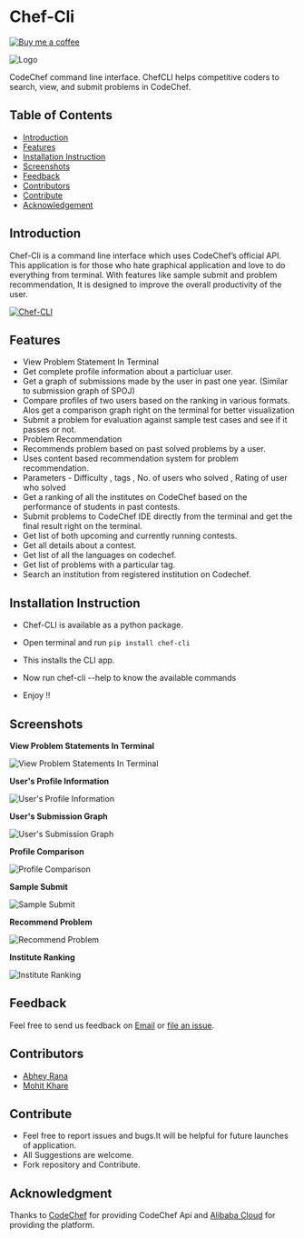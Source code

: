 # Chef-Cli
[![Buy me a coffee](https://www.buymeacoffee.com/assets/img/custom_images/orange_img.png)](https://www.buymeacoffee.com/UselessCoder)

![Logo](https://raw.githubusercontent.com/mkfeuhrer/chef-cli/master/screenshots/logo.png?token=AQ8RNdhzo_0zyGAhqY5omLscf31UXd1mks5bug5ywA%3D%3D)

CodeChef command line interface. ChefCLI helps competitive coders to search, view, and submit problems in CodeChef.

## Table of Contents

- [Introduction](#introduction)
- [Features](#features)
- [Installation Instruction](##installation)
- [Screenshots](#screenshots)
- [Feedback](#feedback)
- [Contributors](#contributors)
- [Contribute](#contribute)
- [Acknowledgement](#acknowledgment)

## Introduction

Chef-Cli is a command line interface which uses CodeChef’s official API. This application is for those who hate graphical application and love to do everything from terminal.  With features like sample submit and problem recommendation, It is designed to improve the overall productivity of the user.

[![Chef-CLI](http://img.youtube.com/vi/xONwEaXsgfw/0.jpg)](http://www.youtube.com/watch?v=xONwEaXsgfw)

## Features

- View Problem Statement In Terminal
- Get complete profile information about a particluar user.
- Get a graph of submissions made by the user in past one year. (Similar to submission graph of SPOJ)
- Compare profiles of two users based on the ranking in various formats. Alos get a comparison graph right on the terminal for better visualization
- Submit a problem for evaluation against sample test cases and see if it passes or not.
- Problem Recommendation
 - Recommends problem based on past solved problems by a user.
 - Uses content based recommendation system for problem recommendation.
 - Parameters - Difficulty , tags , No. of users who solved , Rating of user who solved
- Get a ranking of all the institutes on CodeChef based on the performance of students in past contests.
- Submit problems to CodeChef IDE directly from the terminal and get the final result right on the terminal.
- Get list of both upcoming and currently running contests.
- Get all details about a contest.
- Get list of all the languages on codechef.
- Get list of problems with a particular tag.
- Search an institution from registered institution on Codechef.

## Installation Instruction

- Chef-CLI is available as a python package.

- Open terminal and run ```pip install chef-cli```

- This installs the CLI app.

- Now run chef-cli --help to know the available commands

- Enjoy !!

## Screenshots

**View Problem Statements In Terminal**

![View Problem Statements In Terminal](https://raw.githubusercontent.com/mkfeuhrer/chef-cli/master/screenshots/ProblemStatement.png?token=AQ8RNaL6IFiCFDQ-ecUZ_0Yr5NI-uvXMks5bug7lwA%3D%3D)

**User's Profile Information**

![User's Profile Information](https://raw.githubusercontent.com/mkfeuhrer/chef-cli/master/screenshots/UserInfo.png?token=AQ8RNSlMia-BjEc2dR18P_TOw4L98oCfks5bug8QwA%3D%3D)

**User's Submission Graph**

![User's Submission Graph](https://raw.githubusercontent.com/mkfeuhrer/chef-cli/master/screenshots/SubmissionGraph.png?token=AQ8RNXFjiVyvQUl8GAa25sTd2xH2SNJEks5bug8nwA%3D%3D)

**Profile Comparison**

![Profile Comparison](https://raw.githubusercontent.com/mkfeuhrer/chef-cli/master/screenshots/Compare.png?token=AQ8RNUVvax5bPMpH7LxlTygtPhKuaCtDks5bug88wA%3D%3D)

**Sample Submit**

![Sample Submit](https://raw.githubusercontent.com/mkfeuhrer/chef-cli/master/screenshots/SampleSubmit.png?token=AQ8RNSwDtklwCfidU84drodtC3FnZYtMks5bug9ZwA%3D%3D)

**Recommend Problem**

![Recommend Problem](https://raw.githubusercontent.com/mkfeuhrer/chef-cli/master/screenshots/RecommendProblem.png?token=AQ8RNZuCGrJDkgjanVoN9AWa6HNabV-hks5buhBDwA%3D%3D)

**Institute Ranking**

![Institute Ranking](https://raw.githubusercontent.com/mkfeuhrer/chef-cli/master/screenshots/CollegeRanking.png?token=AQ8RNYXdq2KgGdCtUA2xJ1THgqUAa7yoks5buirHwA%3D%3D)

## Feedback

Feel free to send us feedback on [Email](mailto:mohitfeuhrer@gmail.com) or [file an issue](https://github.com/mkfeuhrer/chef-cli/issues).

## Contributors

- [Abhey Rana](https://github.com/Abhey)
- [Mohit Khare](https://github.com/mkfeuhrer)

## Contribute

- Feel free to report issues and bugs.It will be helpful for future launches of application.
- All Suggestions are welcome.
- Fork repository and Contribute.

## Acknowledgment

Thanks to [CodeChef](https://codechef.com/) for providing CodeChef Api and [Alibaba Cloud](https://www.alibabacloud.com) for providing the platform.
